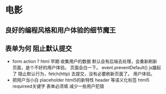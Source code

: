 # 电影

## 良好的编程风格和用户体验的细节魔王

## 表单为何 阻止默认提交
- form action ?
  html 早期 收集用户的数据 默认会有后端去处理，会重新刷新页面，是个不好的用户体验。
  页面会白一下。
  event.preventDefault() js雄起了 阻止默认行为，fetch(http) 去提交，没有必要刷新页面了。
  用户体验。
- 把用户当小白 
  placeholder html5的新特性
  header 等语义化标签 html5
  requireed关键字 表单必须填 减少一些用户犯错